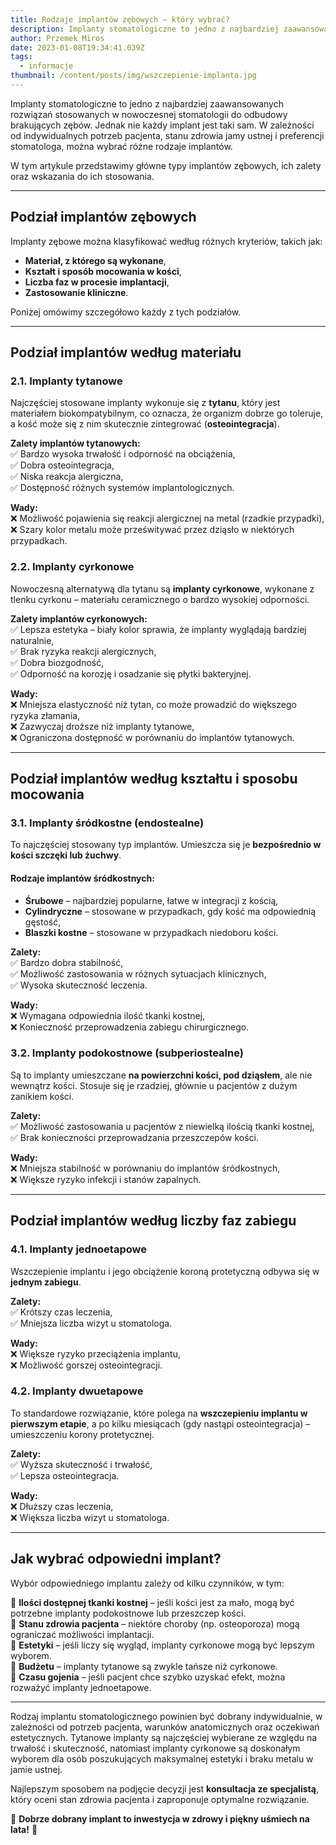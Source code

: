 ```yaml
---
title: Rodzaje implantów zębowych – który wybrać?
description: Implanty stomatologiczne to jedno z najbardziej zaawansowanych rozwiązań stosowanych w nowoczesnej stomatologii do odbudowy brakujących zębów. Jednak nie każdy implant jest taki sam. 
author: Przemek Miros
date: 2023-01-08T19:34:41.039Z
tags:
  - informacje
thumbnail: /content/posts/img/wszczepienie-implanta.jpg
---
```


Implanty stomatologiczne to jedno z najbardziej zaawansowanych rozwiązań stosowanych w nowoczesnej stomatologii do odbudowy brakujących zębów. Jednak nie każdy implant jest taki sam. W zależności od indywidualnych potrzeb pacjenta, stanu zdrowia jamy ustnej i preferencji stomatologa, można wybrać różne rodzaje implantów.  

W tym artykule przedstawimy główne typy implantów zębowych, ich zalety oraz wskazania do ich stosowania.  

---

## Podział implantów zębowych  

Implanty zębowe można klasyfikować według różnych kryteriów, takich jak:  

- **Materiał, z którego są wykonane**,  
- **Kształt i sposób mocowania w kości**,  
- **Liczba faz w procesie implantacji**,  
- **Zastosowanie kliniczne**.  

Poniżej omówimy szczegółowo każdy z tych podziałów.  

---

## Podział implantów według materiału  

### 2.1. Implanty tytanowe  
Najczęściej stosowane implanty wykonuje się z **tytanu**, który jest materiałem biokompatybilnym, co oznacza, że organizm dobrze go toleruje, a kość może się z nim skutecznie zintegrować (**osteointegracja**).  

**Zalety implantów tytanowych:**  
✅ Bardzo wysoka trwałość i odporność na obciążenia,  
✅ Dobra osteointegracja,  
✅ Niska reakcja alergiczna,  
✅ Dostępność różnych systemów implantologicznych.  

**Wady:**  
❌ Możliwość pojawienia się reakcji alergicznej na metal (rzadkie przypadki),  
❌ Szary kolor metalu może prześwitywać przez dziąsło w niektórych przypadkach.  

### 2.2. Implanty cyrkonowe  
Nowoczesną alternatywą dla tytanu są **implanty cyrkonowe**, wykonane z tlenku cyrkonu – materiału ceramicznego o bardzo wysokiej odporności.  

**Zalety implantów cyrkonowych:**  
✅ Lepsza estetyka – biały kolor sprawia, że implanty wyglądają bardziej naturalnie,  
✅ Brak ryzyka reakcji alergicznych,  
✅ Dobra biozgodność,  
✅ Odporność na korozję i osadzanie się płytki bakteryjnej.  

**Wady:**  
❌ Mniejsza elastyczność niż tytan, co może prowadzić do większego ryzyka złamania,  
❌ Zazwyczaj droższe niż implanty tytanowe,  
❌ Ograniczona dostępność w porównaniu do implantów tytanowych.  

---

## Podział implantów według kształtu i sposobu mocowania  

### 3.1. Implanty śródkostne (endostealne)  
To najczęściej stosowany typ implantów. Umieszcza się je **bezpośrednio w kości szczęki lub żuchwy**.  

#### Rodzaje implantów śródkostnych:  
- **Śrubowe** – najbardziej popularne, łatwe w integracji z kością,  
- **Cylindryczne** – stosowane w przypadkach, gdy kość ma odpowiednią gęstość,  
- **Blaszki kostne** – stosowane w przypadkach niedoboru kości.  

**Zalety:**  
✅ Bardzo dobra stabilność,  
✅ Możliwość zastosowania w różnych sytuacjach klinicznych,  
✅ Wysoka skuteczność leczenia.  

**Wady:**  
❌ Wymagana odpowiednia ilość tkanki kostnej,  
❌ Konieczność przeprowadzenia zabiegu chirurgicznego.  

### 3.2. Implanty podokostnowe (subperiostealne)  
Są to implanty umieszczane **na powierzchni kości, pod dziąsłem**, ale nie wewnątrz kości. Stosuje się je rzadziej, głównie u pacjentów z dużym zanikiem kości.  

**Zalety:**  
✅ Możliwość zastosowania u pacjentów z niewielką ilością tkanki kostnej,  
✅ Brak konieczności przeprowadzania przeszczepów kości.  

**Wady:**  
❌ Mniejsza stabilność w porównaniu do implantów śródkostnych,  
❌ Większe ryzyko infekcji i stanów zapalnych.  

---

## Podział implantów według liczby faz zabiegu  

### 4.1. Implanty jednoetapowe  
Wszczepienie implantu i jego obciążenie koroną protetyczną odbywa się w **jednym zabiegu**.  

**Zalety:**  
✅ Krótszy czas leczenia,  
✅ Mniejsza liczba wizyt u stomatologa.  

**Wady:**  
❌ Większe ryzyko przeciążenia implantu,  
❌ Możliwość gorszej osteointegracji.  

### 4.2. Implanty dwuetapowe  
To standardowe rozwiązanie, które polega na **wszczepieniu implantu w pierwszym etapie**, a po kilku miesiącach (gdy nastąpi osteointegracja) – umieszczeniu korony protetycznej.  

**Zalety:**  
✅ Wyższa skuteczność i trwałość,  
✅ Lepsza osteointegracja.  

**Wady:**  
❌ Dłuższy czas leczenia,  
❌ Większa liczba wizyt u stomatologa.  

---

## Jak wybrać odpowiedni implant?  

Wybór odpowiedniego implantu zależy od kilku czynników, w tym:  

🔹 **Ilości dostępnej tkanki kostnej** – jeśli kości jest za mało, mogą być potrzebne implanty podokostnowe lub przeszczep kości.  
🔹 **Stanu zdrowia pacjenta** – niektóre choroby (np. osteoporoza) mogą ograniczać możliwości implantacji.  
🔹 **Estetyki** – jeśli liczy się wygląd, implanty cyrkonowe mogą być lepszym wyborem.  
🔹 **Budżetu** – implanty tytanowe są zwykle tańsze niż cyrkonowe.  
🔹 **Czasu gojenia** – jeśli pacjent chce szybko uzyskać efekt, można rozważyć implanty jednoetapowe.  

---


Rodzaj implantu stomatologicznego powinien być dobrany indywidualnie, w zależności od potrzeb pacjenta, warunków anatomicznych oraz oczekiwań estetycznych. Tytanowe implanty są najczęściej wybierane ze względu na trwałość i skuteczność, natomiast implanty cyrkonowe są doskonałym wyborem dla osób poszukujących maksymalnej estetyki i braku metalu w jamie ustnej.  

Najlepszym sposobem na podjęcie decyzji jest **konsultacja ze specjalistą**, który oceni stan zdrowia pacjenta i zaproponuje optymalne rozwiązanie.  

🔹 **Dobrze dobrany implant to inwestycja w zdrowy i piękny uśmiech na lata!** 🔹
